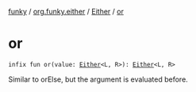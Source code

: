 [funky](../../index.md) / [org.funky.either](../index.md) / [Either](index.md) / [or](.)

# or

`infix fun or(value: `[`Either`](index.md)`<L, R>): `[`Either`](index.md)`<L, R>`

Similar to orElse, but the argument is evaluated before.

